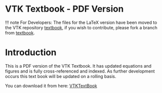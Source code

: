 # VTK Textbook - PDF Version

!!! note
    For Developers:
    The files for the LaTeX version have been moved to the VTK repository [textbook](https://gitlab.kitware.com/vtk/textbook#), if you wish to contribute, please fork a branch from  [textbook](https://gitlab.kitware.com/vtk/textbook#).

# Introduction

This is a PDF version of the VTK Textbook. It has updated equations and figures and is fully cross-referenced and indexed. As further development occurs this text book will be updated on a rolling basis.

You can download it from here: [VTKTextBook](https://raw.githubusercontent.com/lorensen/VTKExamples/master/src/VTKBookLaTeX/VTKTextBook.pdf)
